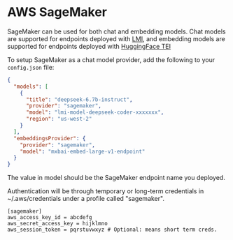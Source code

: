 # AWS SageMaker

SageMaker can be used for both chat and embedding models. Chat models are supported for endpoints deployed with [LMI](https://docs.djl.ai/docs/serving/serving/docs/lmi/index.html), and embedding models are supported for endpoints deployed with [HuggingFace TEI](https://huggingface.co/blog/sagemaker-huggingface-embedding)

To setup SageMaker as a chat model provider, add the following to your `config.json` file:

```json title="config.json"
{
  "models": [
    {
      "title": "deepseek-6.7b-instruct",
      "provider": "sagemaker",
      "model": "lmi-model-deepseek-coder-xxxxxxx",
      "region": "us-west-2"
    }
  ],
  "embeddingsProvider": {
    "provider": "sagemaker",
    "model": "mxbai-embed-large-v1-endpoint"
  }
}
```

The value in model should be the SageMaker endpoint name you deployed.

Authentication will be through temporary or long-term credentials in
~/.aws/credentials under a profile called "sagemaker".

```title="~/.aws/credentials
[sagemaker]
aws_access_key_id = abcdefg
aws_secret_access_key = hijklmno
aws_session_token = pqrstuvwxyz # Optional: means short term creds.
```
